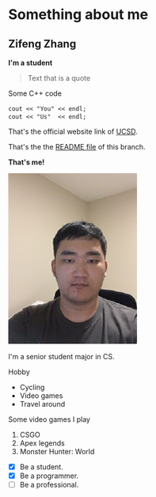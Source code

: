 # Something about me #
## Zifeng Zhang ##
**I'm a student**
> Text that is a quote

Some C++ code
```
cout << "You" << endl;
cout << "Us"  << endl;
```

That's the official website link of [UCSD](https://ucsd.edu/).

That's the the [README file](./README.md) of this branch.

**That's me!**

![me](./me.jpg)

I'm a senior student major in CS.

Hobby
- Cycling
- Video games
- Travel around


Some video games I play
1. CSGO
2. Apex legends
3. Monster Hunter: World


- [x] Be a student.
- [x] Be a programmer.
- [ ] Be a professional.

